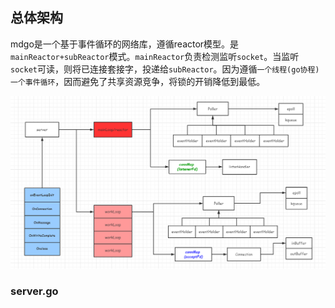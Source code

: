 ## 总体架构

mdgo是一个基于事件循环的网络库，遵循reactor模型。是`mainReactor+subReactor`模式。`mainReactor`负责检测监听`socket`。当监听`socket`可读，则将已连接套接字，投递给`subReactor`。因为遵循`一个线程(go协程)一个事件循环`，因而避免了共享资源竞争，将锁的开销降低到最低。

![架构图](./mdgo.png)


### server.go

